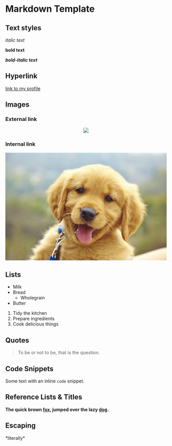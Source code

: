 # Markdown Template

## Text styles

*italic text*

**bold text**

***bold-italic text***

## Hyperlink

[link to my profile](https://github.com/marycherkas)

## Images

### External link

<p align="center">
<img src="http://cdn.akc.org/content/hero/puppy-boundaries_header.jpg", width="600">
</p>

### Internal link

<p align="left">
<img src="Media/puppy.jpg", width="600">
</p>

## Lists

* Milk
* Bread
  * Wholegrain
* Butter

1. Tidy the kitchen
2. Prepare ingredients
3. Cook delicious things

## Quotes

> To be or not to be, that is the question.

## Code Snippets

Some text with an inline `code` snippet.

## Reference Lists & Titles

**The quick brown [fox][1], jumped over the lazy [dog][2].**

[1]: https://en.wikipedia.org/wiki/Fox "Wikipedia: Fox"
[2]: https://en.wikipedia.org/wiki/Dog "Wikipedia: Dog"

## Escaping

\*literally\*
